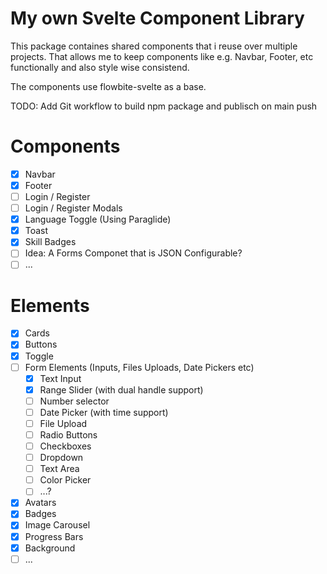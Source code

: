 # My own Svelte Component Library
This package containes shared components that i reuse over multiple projects.
That allows me to keep components like e.g. Navbar, Footer, etc functionally and also style wise consistend.

The components use flowbite-svelte as a base.

TODO: Add Git workflow to build npm package and publisch on main push


# Components 
- [x] Navbar
- [x] Footer
- [ ] Login / Register
- [ ] Login / Register Modals
- [x] Language Toggle (Using Paraglide)
- [x] Toast
- [x] Skill Badges
- [ ] Idea: A Forms Componet that is JSON Configurable?
- [ ] ...

# Elements
- [x] Cards
- [x] Buttons
- [x] Toggle
- [ ] Form Elements (Inputs, Files Uploads, Date Pickers etc)
    - [X] Text Input
    - [X] Range Slider (with dual handle support)
    - [ ] Number selector
    - [ ] Date Picker (with time support)
    - [ ] File Upload
    - [ ] Radio Buttons
    - [ ] Checkboxes
    - [ ] Dropdown
    - [ ] Text Area
    - [ ] Color Picker
    - [ ] ...?
- [X] Avatars
- [x] Badges
- [X] Image Carousel
- [X] Progress Bars
- [x] Background
- [ ] ...